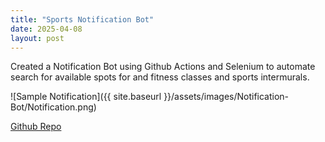 ```yaml
---
title: "Sports Notification Bot"
date: 2025-04-08
layout: post
---
```


Created a Notification Bot using Github Actions and Selenium to automate search for available spots for and fitness classes and sports intermurals.

![Sample Notification]({{ site.baseurl }}/assets/images/Notification-Bot/Notification.png)

[Github Repo](https://github.com/DanielW21/Sports-Notification)
